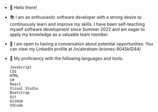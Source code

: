 - 👋 Hello there! 

- 📚 I am an enthusiastic software developer with a strong desire to continuously learn and improve my skills. I have been self-teaching myself software development           since Summer 2022 and am eager to apply my knowledge as a valuable team member.

- 💬 I am open to having a conversation about potential opportunities.
     You can view my LinkedIn profile at /in/abraham-briones-8045b1244/

- 🧰 My proficiency with the following languages and tools:

      JavaScript
      CSS
      HTML
      C#
      React
      Visual Studio
      Bootstrap
      Git
      GitHub
      VSCode




<!---
abebriones94/abebriones94 is a ✨ special ✨ repository because its `README.md` (this file) appears on your GitHub profile.
You can click the Preview link to take a look at your changes.
--->
